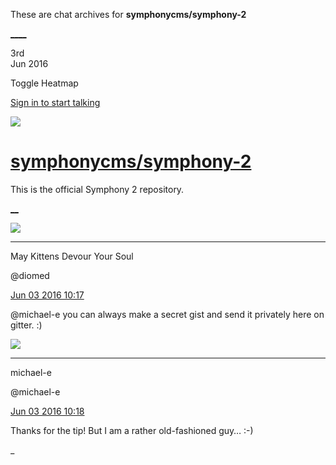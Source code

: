 These are chat archives for **symphonycms/symphony-2**

[__](/symphonycms/symphony-2/archives/2016/06/04)[__](/symphonycms/symphony-2/archives/2016/06/02)

3rd  
Jun 2016

Toggle Heatmap

[Sign in to start talking](/login?action=login&button=archive-login)

![](https://avatars-02.gitter.im/group/iv/3/57542c45c43b8c601977197e?s=48)

#  [symphonycms/symphony-2](/symphonycms/symphony-2)

This is the official Symphony 2 repository.

[ __](/orgs/symphonycms/rooms "More symphonycms rooms")

![](https://avatars1.githubusercontent.com/u/72777?v=3&s=30)

____

May Kittens Devour Your Soul

@diomed

[Jun 03 2016
10:17](https://gitter.im/symphonycms/symphony-2?at=57515936454cb2be0951ab82)

@michael-e you can always make a secret gist and send it privately here on
gitter. :)

![](https://avatars2.githubusercontent.com/u/40072?v=3&s=30)

____

michael-e

@michael-e

[Jun 03 2016
10:18](https://gitter.im/symphonycms/symphony-2?at=57515989f44fde236e531e03)

Thanks for the tip! But I am a rather old-fashioned guy… :-)

_

